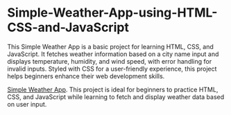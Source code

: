 # Simple-Weather-App-using-HTML-CSS-and-JavaScript
This Simple Weather App is a basic project for learning HTML, CSS, and JavaScript. It fetches weather information based on a city name input and displays temperature, humidity, and wind speed, with error handling for invalid inputs. Styled with CSS for a user-friendly experience, this project helps beginners enhance their web development skills.

 [Simple Weather App](https://saran-s-s.github.io/Simple-Weather-App-using-HTML-CSS-and-JavaScript/).
This project is ideal for beginners to practice HTML, CSS, and JavaScript while learning to fetch and display weather data based on user input.
